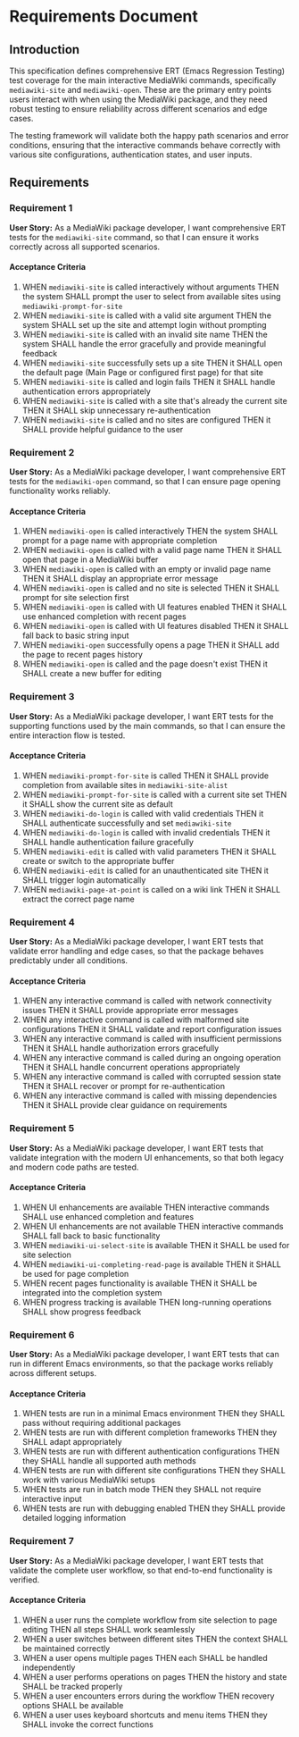 # Requirements Document

## Introduction

This specification defines comprehensive ERT (Emacs Regression Testing) test coverage for the main interactive MediaWiki commands, specifically `mediawiki-site` and `mediawiki-open`. These are the primary entry points users interact with when using the MediaWiki package, and they need robust testing to ensure reliability across different scenarios and edge cases.

The testing framework will validate both the happy path scenarios and error conditions, ensuring that the interactive commands behave correctly with various site configurations, authentication states, and user inputs.

## Requirements

### Requirement 1

**User Story:** As a MediaWiki package developer, I want comprehensive ERT tests for the `mediawiki-site` command, so that I can ensure it works correctly across all supported scenarios.

#### Acceptance Criteria

1. WHEN `mediawiki-site` is called interactively without arguments THEN the system SHALL prompt the user to select from available sites using `mediawiki-prompt-for-site`
2. WHEN `mediawiki-site` is called with a valid site argument THEN the system SHALL set up the site and attempt login without prompting
3. WHEN `mediawiki-site` is called with an invalid site name THEN the system SHALL handle the error gracefully and provide meaningful feedback
4. WHEN `mediawiki-site` successfully sets up a site THEN it SHALL open the default page (Main Page or configured first page) for that site
5. WHEN `mediawiki-site` is called and login fails THEN it SHALL handle authentication errors appropriately
6. WHEN `mediawiki-site` is called with a site that's already the current site THEN it SHALL skip unnecessary re-authentication
7. WHEN `mediawiki-site` is called and no sites are configured THEN it SHALL provide helpful guidance to the user

### Requirement 2

**User Story:** As a MediaWiki package developer, I want comprehensive ERT tests for the `mediawiki-open` command, so that I can ensure page opening functionality works reliably.

#### Acceptance Criteria

1. WHEN `mediawiki-open` is called interactively THEN the system SHALL prompt for a page name with appropriate completion
2. WHEN `mediawiki-open` is called with a valid page name THEN it SHALL open that page in a MediaWiki buffer
3. WHEN `mediawiki-open` is called with an empty or invalid page name THEN it SHALL display an appropriate error message
4. WHEN `mediawiki-open` is called and no site is selected THEN it SHALL prompt for site selection first
5. WHEN `mediawiki-open` is called with UI features enabled THEN it SHALL use enhanced completion with recent pages
6. WHEN `mediawiki-open` is called with UI features disabled THEN it SHALL fall back to basic string input
7. WHEN `mediawiki-open` successfully opens a page THEN it SHALL add the page to recent pages history
8. WHEN `mediawiki-open` is called and the page doesn't exist THEN it SHALL create a new buffer for editing

### Requirement 3

**User Story:** As a MediaWiki package developer, I want ERT tests for the supporting functions used by the main commands, so that I can ensure the entire interaction flow is tested.

#### Acceptance Criteria

1. WHEN `mediawiki-prompt-for-site` is called THEN it SHALL provide completion from available sites in `mediawiki-site-alist`
2. WHEN `mediawiki-prompt-for-site` is called with a current site set THEN it SHALL show the current site as default
3. WHEN `mediawiki-do-login` is called with valid credentials THEN it SHALL authenticate successfully and set `mediawiki-site`
4. WHEN `mediawiki-do-login` is called with invalid credentials THEN it SHALL handle authentication failure gracefully
5. WHEN `mediawiki-edit` is called with valid parameters THEN it SHALL create or switch to the appropriate buffer
6. WHEN `mediawiki-edit` is called for an unauthenticated site THEN it SHALL trigger login automatically
7. WHEN `mediawiki-page-at-point` is called on a wiki link THEN it SHALL extract the correct page name

### Requirement 4

**User Story:** As a MediaWiki package developer, I want ERT tests that validate error handling and edge cases, so that the package behaves predictably under all conditions.

#### Acceptance Criteria

1. WHEN any interactive command is called with network connectivity issues THEN it SHALL provide appropriate error messages
2. WHEN any interactive command is called with malformed site configurations THEN it SHALL validate and report configuration issues
3. WHEN any interactive command is called with insufficient permissions THEN it SHALL handle authorization errors gracefully
4. WHEN any interactive command is called during an ongoing operation THEN it SHALL handle concurrent operations appropriately
5. WHEN any interactive command is called with corrupted session state THEN it SHALL recover or prompt for re-authentication
6. WHEN any interactive command is called with missing dependencies THEN it SHALL provide clear guidance on requirements

### Requirement 5

**User Story:** As a MediaWiki package developer, I want ERT tests that validate integration with the modern UI enhancements, so that both legacy and modern code paths are tested.

#### Acceptance Criteria

1. WHEN UI enhancements are available THEN interactive commands SHALL use enhanced completion and features
2. WHEN UI enhancements are not available THEN interactive commands SHALL fall back to basic functionality
3. WHEN `mediawiki-ui-select-site` is available THEN it SHALL be used for site selection
4. WHEN `mediawiki-ui-completing-read-page` is available THEN it SHALL be used for page completion
5. WHEN recent pages functionality is available THEN it SHALL be integrated into the completion system
6. WHEN progress tracking is available THEN long-running operations SHALL show progress feedback

### Requirement 6

**User Story:** As a MediaWiki package developer, I want ERT tests that can run in different Emacs environments, so that the package works reliably across different setups.

#### Acceptance Criteria

1. WHEN tests are run in a minimal Emacs environment THEN they SHALL pass without requiring additional packages
2. WHEN tests are run with different completion frameworks THEN they SHALL adapt appropriately
3. WHEN tests are run with different authentication configurations THEN they SHALL handle all supported auth methods
4. WHEN tests are run with different site configurations THEN they SHALL work with various MediaWiki setups
5. WHEN tests are run in batch mode THEN they SHALL not require interactive input
6. WHEN tests are run with debugging enabled THEN they SHALL provide detailed logging information

### Requirement 7

**User Story:** As a MediaWiki package developer, I want ERT tests that validate the complete user workflow, so that end-to-end functionality is verified.

#### Acceptance Criteria

1. WHEN a user runs the complete workflow from site selection to page editing THEN all steps SHALL work seamlessly
2. WHEN a user switches between different sites THEN the context SHALL be maintained correctly
3. WHEN a user opens multiple pages THEN each SHALL be handled independently
4. WHEN a user performs operations on pages THEN the history and state SHALL be tracked properly
5. WHEN a user encounters errors during the workflow THEN recovery options SHALL be available
6. WHEN a user uses keyboard shortcuts and menu items THEN they SHALL invoke the correct functions
